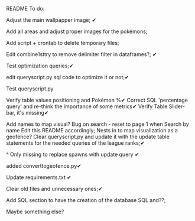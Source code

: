 README
To do:

Adjust the main wallpapper image; ✔

Add all areas and adjust proper images for the pokémons;

Add script + crontab to delete temporary files;

Edit combine1sttry to remove delimiter filter in dataframes?; ✔

Test optimization queries;✔

edit queryscript.py sql code to optimize it or not;✔

Test queryscript.py

Verify table values positioning and Pokémon %✔
Correct SQL 'percentage query' and re-think the importance of some metrics✔
Verify Table Slider-bar, it's missing✔

Add names to map visual?
Bug on  search - reset to page 1 when Search by name
Edit this README accordingly;
Nests in to map visualization as a geofence?
Clear queryscript.py and update it with the update table statements for the needed queries of the league ranks;✔

^ Only missing to replace spawns with update query ✔

added converttogeofence.py✔

Update requirements.txt ✔

Clear old files and unnecessary ones;✔

Add SQL section to have the creation of the database SQL and??;

Maybe something else?
